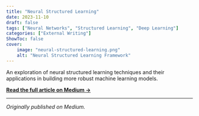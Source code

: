 ```yaml
---
title: "Neural Structured Learning"
date: 2023-11-10
draft: false
tags: ["Neural Networks", "Structured Learning", "Deep Learning"]
categories: ["External Writing"]
ShowToc: false
cover:
    image: "neural-structured-learning.png"
    alt: "Neural Structured Learning Framework"
---
```


An exploration of neural structured learning techniques and their applications in building more robust machine learning models.

[**Read the full article on Medium →**](https://medium.com/@ug2409/neural-structured-learning-48441688bc6c)

---

*Originally published on Medium.*
